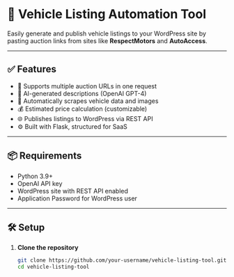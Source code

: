 # 🚗 Vehicle Listing Automation Tool

Easily generate and publish vehicle listings to your WordPress site by pasting auction links from sites like **RespectMotors** and **AutoAccess**.

---

## ✅ Features

- 🔗 Supports multiple auction URLs in one request
- 🧠 AI-generated descriptions (OpenAI GPT-4)
- 📸 Automatically scrapes vehicle data and images
- 💰 Estimated price calculation (customizable)
- 🌐 Publishes listings to WordPress via REST API
- ⚙️ Built with Flask, structured for SaaS

---

## 📦 Requirements

- Python 3.9+
- OpenAI API key
- WordPress site with REST API enabled
- Application Password for WordPress user

---

## 🛠️ Setup

1. **Clone the repository**
   ```bash
   git clone https://github.com/your-username/vehicle-listing-tool.git
   cd vehicle-listing-tool


